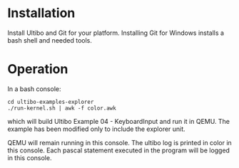 Installation
============
Install Ultibo and Git for your platform. Installing Git for Windows installs a bash shell and needed tools.

Operation
=========

In a bash console:

    cd ultibo-examples-explorer
    ./run-kernel.sh | awk -f color.awk

which will build Ultibo Example 04 - KeyboardInput and run it in QEMU. The example has been modified only to include the explorer unit.

QEMU will remain running in this console. The ultibo log is printed in color in this console. Each pascal statement executed in the program will be logged in this console.
